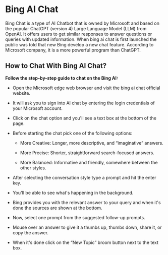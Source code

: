 # Bing AI Chat

Bing Chat is a type of AI Chatbot that is owned by Microsoft and based on the popular ChatGPT (version 4) Large Language Model (LLM) from OpenAI. It offers users to get similar responses to answer questions or queries with updated information. When bing ai chat is first launched the public was told that new Bing develop a new chat feature. According to Microsoft company, it is a more powerful program than ChatGPT.


## How to Chat With Bing AI Chat?
**Follow the step-by-step guide to chat on the Bing AI:**

* Open the Microsoft edge web browser and visit the bing ai chat official website.

* It will ask you to sign into AI chat by entering the login credentials of your Microsoft account.

* Click on the chat option and you'll see a text box at the bottom of the page.

* Before starting the chat pick one of the following options:

    * More Creative: Longer, more descriptive, and “imaginative” answers.

    * More Precise: Shorter, straightforward search-focused answers.

    * More Balanced: Informative and friendly, somewhere between the other styles.

* After selecting the conversation style type a prompt and hit the enter key.

* You'll be able to see what's happening in the background.

* Bing provides you with the relevant answer to your query and when it's done the sources are shown at the bottom.

* Now, select one prompt from the suggested follow-up prompts.

* Mouse over an answer to give it a thumbs up, thumbs down, share it, or copy the answer.

* When it's done click on the “New Topic” broom button next to the text box.
